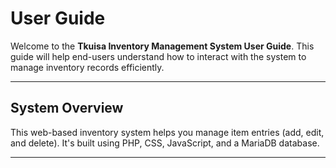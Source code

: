 # User Guide

Welcome to the **Tkuisa Inventory Management System User Guide**. This guide will help end-users understand how to interact with the system to manage inventory records efficiently.

---

## System Overview

This web-based inventory system helps you manage item entries (add, edit, and delete). It's built using PHP, CSS, JavaScript, and a MariaDB database.

---